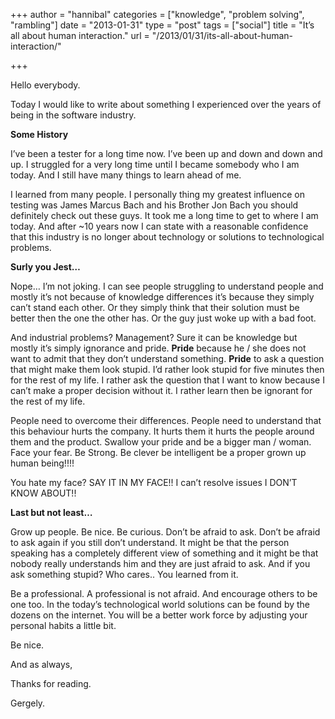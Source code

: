 +++
author = "hannibal"
categories = ["knowledge", "problem solving", "rambling"]
date = "2013-01-31"
type = "post"
tags = ["social"]
title = "It’s all about human interaction."
url = "/2013/01/31/its-all-about-human-interaction/"

+++

Hello everybody.

Today I would like to write about something I experienced over the years of being in the software industry.

**Some History**

I&#8217;ve been a tester for a long time now. I&#8217;ve been up and down and down and up. I struggled for a very long time until I became somebody who I am today. And I still have many things to learn ahead of me.

I learned from many people. I personally thing my greatest influence on testing was James Marcus Bach and his Brother Jon Bach you should definitely check out these guys. It took me a long time to get to where I am today. And after ~10 years now I can state with a reasonable confidence that this industry is no longer about technology or solutions to technological problems. 

**Surly you Jest&#8230;**

Nope&#8230; I&#8217;m not joking. I can see people struggling to understand people and mostly it&#8217;s not because of knowledge differences it&#8217;s because they simply can&#8217;t stand each other. Or they simply think that their solution must be better then the one the other has. Or the guy just woke up with a bad foot.

And industrial problems? Management? Sure it can be knowledge but mostly it&#8217;s simply ignorance and pride. **Pride** because he / she does not want to admit that they don&#8217;t understand something. **Pride** to ask a question that might make them look stupid. I&#8217;d rather look stupid for five minutes then for the rest of my life. I rather ask the question that I want to know because I can&#8217;t make a proper decision without it. I rather learn then be ignorant for the rest of my life.

People need to overcome their differences. People need to understand that this behaviour hurts the company. It hurts them it hurts the people around them and the product. Swallow your pride and be a bigger man / woman. Face your fear. Be Strong. Be clever be intelligent be a proper grown up human being!!!! 

You hate my face? SAY IT IN MY FACE!! I can&#8217;t resolve issues I DON&#8217;T KNOW ABOUT!!

**Last but not least&#8230;**

Grow up people. Be nice. Be curious. Don&#8217;t be afraid to ask. Don&#8217;t be afraid to ask again if you still don&#8217;t understand. It might be that the person speaking has a completely different view of something and it might be that nobody really understands him and they are just afraid to ask. And if you ask something stupid? Who cares.. You learned from it.

Be a professional. A professional is not afraid. And encourage others to be one too. In the today&#8217;s technological world solutions can be found by the dozens on the internet. You will be a better work force by adjusting your personal habits a little bit. 

Be nice.
  
And as always,
  
Thanks for reading.
  
Gergely.
